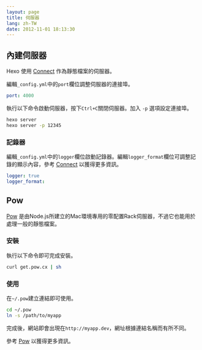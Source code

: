 ```yaml
---
layout: page
title: 伺服器
lang: zh-TW
date: 2012-11-01 18:13:30
---
```


## 內建伺服器

Hexo 使用 [Connect][1] 作為靜態檔案的伺服器。

編輯`_config.yml`中的`port`欄位調整伺服器的連接埠。

``` yaml
port: 4000
```

執行以下命令啟動伺服器，按下`Ctrl+C`關閉伺服器。加入 `-p` 選項設定連接埠。

``` bash
hexo server
hexo server -p 12345
```

### 記錄器

編輯`_config.yml`中的`logger`欄位啟動記錄器。編輯`logger_format`欄位可調整記錄的顯示內容，參考 [Connect][4] 以獲得更多資訊。

``` yaml
logger: true
logger_format:
```

## Pow

[Pow][2] 是由Node.js所建立的Mac環境專用的零配置Rack伺服器，不過它也能用於處理一般的靜態檔案。

### 安裝

執行以下命令即可完成安裝。

``` bash
curl get.pow.cx | sh
```

### 使用

在`~/.pow`建立連結即可使用。

``` bash
cd ~/.pow
ln -s /path/to/myapp
```

完成後，網站即會出現在`http://myapp.dev`，網址根據連結名稱而有所不同。

參考 [Pow][3] 以獲得更多資訊。

[1]: https://github.com/senchalabs/connect
[2]: http://pow.cx/
[3]: http://pow.cx/manual.html
[4]: http://www.senchalabs.org/connect/logger.html